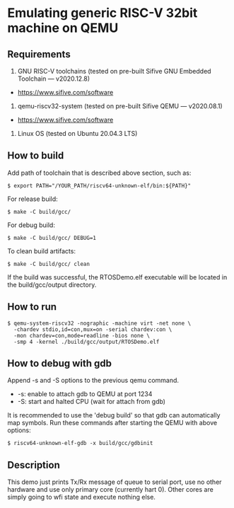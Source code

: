 # Emulating generic RISC-V 32bit machine on QEMU

## Requirements

1. GNU RISC-V toolchains (tested on pre-built Sifive GNU Embedded Toolchain —
   v2020.12.8)

-   https://www.sifive.com/software

1. qemu-riscv32-system (tested on pre-built Sifive QEMU — v2020.08.1)

-   https://www.sifive.com/software

1. Linux OS (tested on Ubuntu 20.04.3 LTS)

## How to build

Add path of toolchain that is described above section, such as:

```
$ export PATH="/YOUR_PATH/riscv64-unknown-elf/bin:${PATH}"
```

For release build:

```
$ make -C build/gcc/
```

For debug build:

```
$ make -C build/gcc/ DEBUG=1
```

To clean build artifacts:

```
$ make -C build/gcc/ clean
```

If the build was successful, the RTOSDemo.elf executable will be located in the
build/gcc/output directory.

## How to run

```
$ qemu-system-riscv32 -nographic -machine virt -net none \
  -chardev stdio,id=con,mux=on -serial chardev:con \
  -mon chardev=con,mode=readline -bios none \
  -smp 4 -kernel ./build/gcc/output/RTOSDemo.elf
```

## How to debug with gdb

Append -s and -S options to the previous qemu command.

-   -s: enable to attach gdb to QEMU at port 1234
-   -S: start and halted CPU (wait for attach from gdb)

It is recommended to use the 'debug build' so that gdb can automatically map
symbols. Run these commands after starting the QEMU with above options:

```
$ riscv64-unknown-elf-gdb -x build/gcc/gdbinit
```

## Description

This demo just prints Tx/Rx message of queue to serial port, use no other
hardware and use only primary core (currently hart 0). Other cores are simply
going to wfi state and execute nothing else.
